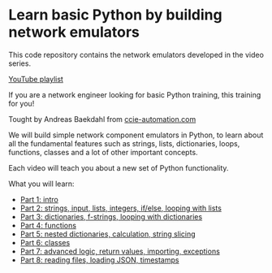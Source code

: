 # Learn basic Python by building network emulators

This code repository contains the network emulators developed in the video series.

[YouTube playlist](https://www.youtube.com/playlist?list=PLSXN1KTaM4dfxmuX5KskAUgBF2qaxc5NC)

If you are a network engineer looking for basic Python training, this training for you!

Tought by Andreas Baekdahl from [ccie-automation.com](https://ccie-automation.com)

We will build simple network component emulators in Python, to learn about all the fundamental features such as strings, lists, dictionaries, loops, functions, classes and a lot of other important concepts.

Each video will teach you about a new set of Python functionality.

What you will learn:

- [Part 1: intro](https://youtu.be/eYwZJ6iFnhk)
- [Part 2: strings, input, lists, integers, if/else, looping with lists](https://youtu.be/C7BBzLcZuZI)
- [Part 3: dictionaries, f-strings, looping with dictionaries](https://youtu.be/9FNgnlZBx18)
- [Part 4: functions](https://youtu.be/dxqzDD0tnlA)
- [Part 5: nested dictionaries, calculation, string slicing](https://youtu.be/kGW8mRgqJoI)
- [Part 6: classes](https://youtu.be/AicxbYePFiI)
- [Part 7: advanced logic, return values, importing, exceptions](https://youtu.be/7zwflmQjGVw)
- [Part 8: reading files, loading JSON, timestamps](https://youtu.be/hRccS8gOO5g)